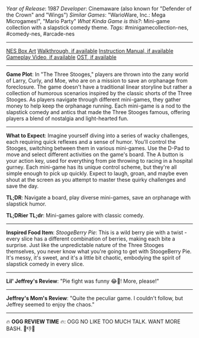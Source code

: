 *Year of Release*: 1987
*Developer*: Cinemaware (also known for "Defender of the Crown" and "Wings")
*Similar Games*: "WarioWare, Inc.: Mega Microgames!", "Mario Party"
*What Kinda Game is this?*: Mini-game collection with a slapstick comedy theme.
*Tags:* #minigamecollection-nes, #comedy-nes, #arcade-nes

---
[NES Box Art](https://www.google.com/search?tbm=isch&q=NES+Box+Art+Three+Stooges) 
[Walkthrough, if available](https://www.google.com/search?q=Walkthrough+NES+Three+Stooges)
[Instruction Manual, if available](https://www.google.com/search?q=NES+Instruction+Manual+Three+Stooges)
[Gameplay Video, if available](https://www.youtube.com/results?search_query=gameplay+NES+Three+Stooges) 
[OST, if available](https://www.youtube.com/results?search_query=gameplay+NES+Three+Stooges+OST)

- - -
**Game Plot**: In "The Three Stooges," players are thrown into the zany world of Larry, Curly, and Moe, who are on a mission to save an orphanage from foreclosure. The game doesn't have a traditional linear storyline but rather a collection of humorous scenarios inspired by the classic shorts of the Three Stooges. As players navigate through different mini-games, they gather money to help keep the orphanage running. Each mini-game is a nod to the slapstick comedy and antics that made the Three Stooges famous, offering players a blend of nostalgia and light-hearted fun.

- - -
**What to Expect**: Imagine yourself diving into a series of wacky challenges, each requiring quick reflexes and a sense of humor. You'll control the Stooges, switching between them in various mini-games. Use the D-Pad to move and select different activities on the game's board. The A button is your action key, used for everything from pie throwing to racing in a hospital gurney. Each mini-game has its unique control scheme, but they're all simple enough to pick up quickly. Expect to laugh, groan, and maybe even shout at the screen as you attempt to master these quirky challenges and save the day.

**TL;DR**: Navigate a board, play diverse mini-games, save an orphanage with slapstick humor.

**TL;DRier TL;dr**: Mini-games galore with classic comedy.

---
**Inspired Food Item**: *StoogeBerry Pie*: This is a wild berry pie with a twist - every slice has a different combination of berries, making each bite a surprise. Just like the unpredictable nature of the Three Stooges themselves, you never know what you're going to get with StoogeBerry Pie. It's messy, it's sweet, and it's a little bit chaotic, embodying the spirit of slapstick comedy in every slice.

---
**Lil' Jeffrey's Review**: "Pie fight was funny 😂🥧! More, please!"

---
**Jeffrey's Mom's Review**: "Quite the peculiar game. I couldn't follow, but Jeffrey seemed to enjoy the chaos."

---
🔥 **OGG REVIEW TIME** 🔥: OGG NO LIKE TOO MUCH TALK. WANT MORE BASH. 🤜👎🌲
